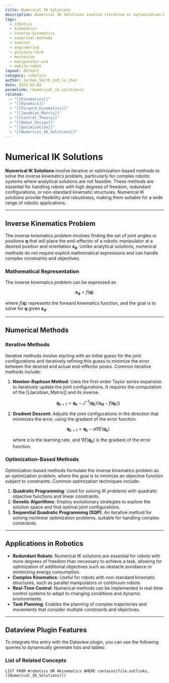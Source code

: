 ```yaml
---
title: Numerical IK Solutions
description: Numerical IK Solutions involve iterative or optimization-based methods to solve the inverse kinematics problem, particularly for complex robotic systems where analytical solutions are not feasible.
tags:
  - robotics
  - kinematics
  - inverse-kinematics
  - numerical-methods
  - control
  - engineering
  - glossary-term
  - mechanism
  - manipulator-arm
  - mobile-robot
layout: default
category: robotics
author: Jordan_Smith_and_le_Chat
date: 2025-05-02
permalink: /numerical_ik_solutions/
related:
  - "[[Kinematics]]"
  - "[[Dynamics]]"
  - "[[Forward_Kinematics]]"
  - "[[Jacobian_Matrix]]"
  - "[[Control_Theory]]"
  - "[[Robot_Design]]"
  - "[[Optimization]]"
  - "[[Numerical_IK_Solutions]]"
---
```


# Numerical IK Solutions

**Numerical IK Solutions** involve iterative or optimization-based methods to solve the inverse kinematics problem, particularly for complex robotic systems where analytical solutions are not feasible. These methods are essential for handling robots with high degrees of freedom, redundant configurations, or non-standard kinematic structures. Numerical IK solutions provide flexibility and robustness, making them suitable for a wide range of robotic applications.

---

## Inverse Kinematics Problem

The inverse kinematics problem involves finding the set of joint angles or positions $\mathbf{q}$ that will place the end-effector of a robotic manipulator at a desired position and orientation $\mathbf{x_d}$. Unlike analytical solutions, numerical methods do not require explicit mathematical expressions and can handle complex constraints and objectives.

### Mathematical Representation

The inverse kinematics problem can be expressed as:

$$
\mathbf{x_d} = f(\mathbf{q})
$$

where $f(\mathbf{q})$ represents the forward kinematics function, and the goal is to solve for $\mathbf{q}$ given $\mathbf{x_d}$.

---

## Numerical Methods

### Iterative Methods

Iterative methods involve starting with an initial guess for the joint configurations and iteratively refining this guess to minimize the error between the desired and actual end-effector poses. Common iterative methods include:

1. **Newton-Raphson Method**: Uses the first-order Taylor series expansion to iteratively update the joint configurations. It requires the computation of the [[Jacobian_Matrix]] and its inverse.

   $$
   \mathbf{q}_{k+1} = \mathbf{q}_k - J^{-1}(\mathbf{q}_k) (\mathbf{x_d} - f(\mathbf{q}_k))
   $$

2. **Gradient Descent**: Adjusts the joint configurations in the direction that minimizes the error, using the gradient of the error function.

   $$
   \mathbf{q}_{k+1} = \mathbf{q}_k - \alpha \nabla E(\mathbf{q}_k)
   $$

   where $\alpha$ is the learning rate, and $\nabla E(\mathbf{q}_k)$ is the gradient of the error function.

### Optimization-Based Methods

Optimization-based methods formulate the inverse kinematics problem as an optimization problem, where the goal is to minimize an objective function subject to constraints. Common optimization techniques include:

1. **Quadratic Programming**: Used for solving IK problems with quadratic objective functions and linear constraints.
2. **Genetic Algorithms**: Employ evolutionary strategies to explore the solution space and find optimal joint configurations.
3. **Sequential Quadratic Programming (SQP)**: An iterative method for solving nonlinear optimization problems, suitable for handling complex constraints.

---

## Applications in Robotics

- **Redundant Robots**: Numerical IK solutions are essential for robots with more degrees of freedom than necessary to achieve a task, allowing for optimization of additional objectives such as obstacle avoidance or minimizing energy consumption.
- **Complex Kinematics**: Useful for robots with non-standard kinematic structures, such as parallel manipulators or continuum robots.
- **Real-Time Control**: Numerical methods can be implemented in real-time control systems to adapt to changing conditions and dynamic environments.
- **Task Planning**: Enables the planning of complex trajectories and movements that consider multiple constraints and objectives.

---

## Dataview Plugin Features

To integrate this entry with the Dataview plugin, you can use the following queries to dynamically generate lists and tables:

### List of Related Concepts

```dataview
LIST FROM #robotics OR #kinematics WHERE contains(file.outlinks, [[Numerical_IK_Solutions]])
